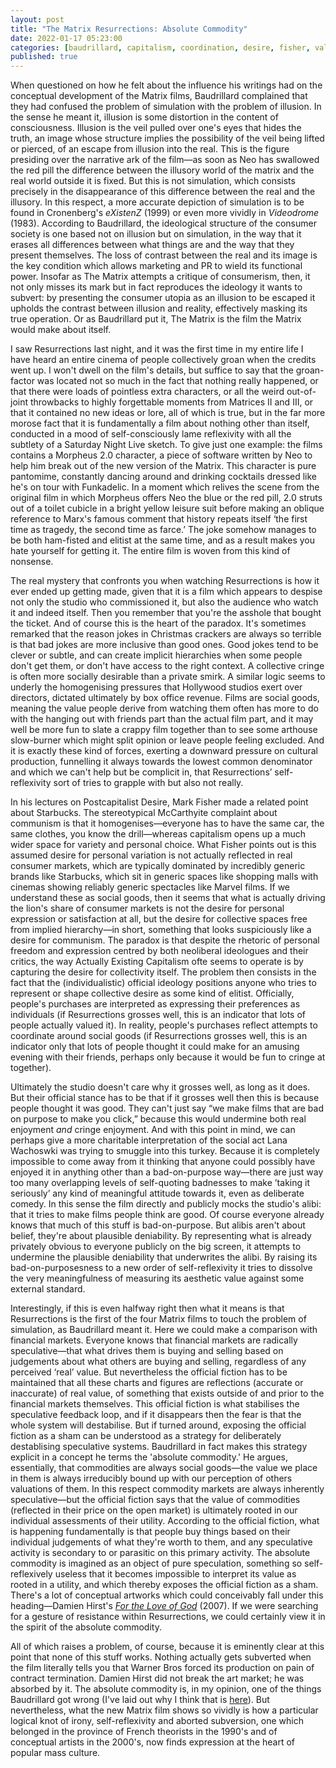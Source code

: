 ```yaml
---
layout: post
title: "The Matrix Resurrections: Absolute Commodity"
date: 2022-01-17 05:23:00
categories: [baudrillard, capitalism, coordination, desire, fisher, value]
published: true
---
```


When questioned on how he felt about the influence his writings had on the conceptual development of the Matrix films, Baudrillard complained that they had confused the problem of simulation with the problem of illusion. In the sense he meant it, illusion is some distortion in the content of consciousness. Illusion is the veil pulled over one's eyes that hides the truth, an image whose structure implies the possibility of the veil being lifted or pierced, of an escape from illusion into the real. This is the figure presiding over the narrative ark of the film—as soon as Neo has swallowed the red pill the difference between the illusory world of the matrix and the real world outside it is fixed. But this is not simulation, which consists precisely in the disappearance of this difference between the real and the illusory. In this respect, a more accurate depiction of simulation is to be found in Cronenberg's _eXistenZ_ (1999) or even more vividly in _Videodrome_ (1983). According to Baudrillard, the ideological structure of the consumer society is one based not on illusion but on simulation, in the way that it erases all differences between what things are and the way that they present themselves. The loss of contrast between the real and its image is the key condition which allows marketing and PR to wield its functional power. Insofar as The Matrix attempts a critique of consumerism, then, it not only misses its mark but in fact reproduces the ideology it wants to subvert: by presenting the consumer utopia as an illusion to be escaped it upholds the contrast between illusion and reality, effectively masking its true operation. Or as Baudrillard put it, The Matrix is the film the Matrix would make about itself.

<!--more-->

I saw Resurrections last night, and it was the first time in my entire life I have heard an entire cinema of people collectively groan when the credits went up. I won't dwell on the film's details, but suffice to say that the groan-factor was located not so much in the fact that nothing really happened, or that there were loads of pointless extra characters, or all the weird out-of-joint throwbacks to highly forgettable moments from Matrices II and III, or that it contained no new ideas or lore, all of which is true, but in the far more morose fact that it is fundamentally a film about nothing other than itself, conducted in a mood of self-consciously lame reflexivity with all the subtlety of a Saturday Night Live sketch. To give just one example: the films contains a Morpheus 2.0 character, a piece of software written by Neo to help him break out of the new version of the Matrix. This character is pure pantomime, constantly dancing around and drinking cocktails dressed like he's on tour with Funkadelic. In a moment which relives the scene from the original film in which Morpheus offers Neo the blue or the red pill, 2.0 struts out of a toilet cubicle in a bright yellow leisure suit before making an oblique reference to Marx's famous comment that history repeats itself ‘the first time as tragedy, the second time as farce.’ The joke somehow manages to be both ham-fisted and elitist at the same time, and as a result makes you hate yourself for getting it. The entire film is woven from this kind of nonsense.

The real mystery that confronts you when watching Resurrections is how it ever ended up getting made, given that it is a film which appears to despise not only the studio who commissioned it, but also the audience who watch it and indeed itself. Then you remember that you're the asshole that bought the ticket. And of course this is the heart of the paradox. It's sometimes remarked that the reason jokes in Christmas crackers are always so terrible is that bad jokes are more inclusive than good ones. Good jokes tend to be clever or subtle, and can create implicit hierarchies when some people don't get them, or don't have access to the right context. A collective cringe is often more socially desirable than a private smirk. A similar logic seems to underly the homogenising pressures that Hollywood studios exert over directors, dictated ultimately by box office revenue. Films are social goods, meaning the value people derive from watching them often has more to do with the hanging out with friends part than the actual film part, and it may well be more fun to slate a crappy film together than to see some arthouse slow-burner which might split opinion or leave people feeling excluded. And it is exactly these kind of forces, exerting a downward pressure on cultural production, funnelling it always towards the lowest common denominator and which we can't help but be complicit in, that Resurrections’ self-reflexivity sort of tries to grapple with but also not really.

In his lectures on Postcapitalist Desire, Mark Fisher made a related point about Starbucks. The stereotypical McCarthyite complaint about communism is that it homogenises—everyone has to have the same car, the same clothes, you know the drill—whereas capitalism opens up a much wider space for variety and personal choice. What Fisher points out is this assumed desire for personal variation is not actually reflected in real consumer markets, which are typically dominated by incredibly generic brands like Starbucks, which sit in generic spaces like shopping malls with cinemas showing reliably generic spectacles like Marvel films. If we understand these as social goods, then it seems that what is actually driving the lion's share of consumer markets is not the desire for personal expression or satisfaction at all, but the desire for collective spaces free from implied hierarchy—in short, something that looks suspiciously like a desire for communism. The paradox is that despite the rhetoric of personal freedom and expression centred by both neoliberal ideologues and their critics, the way Actually Existing Capitalism ofte seems to operate is by capturing the desire for collectivity itself. The problem then consists in the fact that the (individualistic) official ideology positions anyone who tries to represent or shape collective desire as some kind of elitist. Officially, people's purchases are interpreted as expressing their preferences as individuals (if Resurrections grosses well, this is an indicator that lots of people actually valued it). In reality, people's purchases reflect attempts to coordinate around social goods (if Resurrections grosses well, this is an indicator only that lots of people thought it could make for an amusing evening with their friends, perhaps only because it would be fun to cringe at together).

Ultimately the studio doesn't care why it grosses well, as long as it does. But their official stance has to be that if it grosses well then this is because people thought it was good. They can't just say “we make films that are bad on purpose to make you click,” because this would undermine both real enjoyment _and_ cringe enjoyment. And with this point in mind, we can perhaps give a more charitable interpretation of the social act Lana Wachoswki was trying to smuggle into this turkey. Because it is completely impossible to come away from it thinking that anyone could possibly have enjoyed it in anything other than a bad-on-purpose way—there are just way too many overlapping levels of self-quoting badnesses to make ’taking it seriously’ any kind of meaningful attitude towards it, even as deliberate comedy. In this sense the film directly and publicly mocks the studio's alibi: that it tries to make films people think are good. Of course everyone already knows that much of this stuff is bad-on-purpose. But alibis aren't about belief, they're about plausible deniability. By representing what is already privately obvious to everyone publicly on the big screen, it attempts to undermine the plausible deniability that underwrites the alibi. By raising its bad-on-purposesness to a new order of self-reflexivity it tries to dissolve the very meaningfulness of measuring its aesthetic value against some external standard.

Interestingly, if this is even halfway right then what it means is that Resurrections is the first of the four Matrix films to touch the problem of simulation, as Baudrillard meant it. Here we could make a comparison with financial markets. Everyone knows that financial markets are radically speculative—that what drives them is buying and selling based on judgements about what others are buying and selling, regardless of any perceived ‘real’ value. But nevertheless the official fiction has to be maintained that all these charts and figures are reflections (accurate or inaccurate) of real value, of something that exists outside of and prior to the financial markets themselves. This official fiction is what stabilises the speculative feedback loop, and if it disappears then the fear is that the whole system will destabilise. But if turned around, exposing the official fiction as a sham can be understood as a strategy for deliberately destablising speculative systems. Baudrillard in fact makes this strategy explicit in a concept he terms the 'absolute commodity.' He argues, essentially, that commodities are always social goods—the value we place in them is always irreducibly bound up with our perception of others valuations of them. In this respect commodity markets are always inherently speculative—but the official fiction says that the value of commodities (reflected in their price on the open market) is ultimately rooted in our individual assessments of their utility. According to the official fiction, what is happening fundamentally is that people buy things based on their individual judgements of what they're worth to them, and any speculative activity is secondary to or parasitic on this primary activity. The absolute commodity is imagined as an object of pure speculation, something so self-reflexively useless that it becomes impossible to interpret its value as rooted in a utility, and which thereby exposes the official fiction as a sham. There's a lot of conceptual artworks which could conceivably fall under this heading—Damien Hirst's [_For the Love of God_](https://en.wikipedia.org/wiki/For_the_Love_of_God) (2007). If we were searching for a gesture of resistance within Resurrections, we could certainly view it in the spirit of the absolute commodity.

All of which raises a problem, of course, because it is eminently clear at this point that none of this stuff works. Nothing actually gets subverted when the film literally tells you that Warner Bros forced its production on pain of contract termination. Damien Hirst did not break the art market; he was absorbed by it. The absolute commodity is, in my opinion, one of the things Baudrillard got wrong (I've laid out why I think that is [here]({{site.baseurl}}/2022/01/03/baudrillard-subject.html)). But nevertheless, what the new Matrix film shows so vividly is how a particular logical knot of irony, self-reflexivity and aborted subversion, one which belonged in the province of French theorists in the 1990's and of conceptual artists in the 2000's, now finds expression at the heart of popular mass culture.
